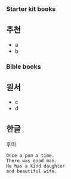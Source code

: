 
### Starter kit books

## 추천
- a
- b

### Bible books
## 원서
- c
- d

## 한글
후미

    Once a pon a time.
    There was good man.
    He has a kind daughter
    and beautiful wife.



